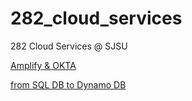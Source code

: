 # 282_cloud_services
282 Cloud Services @ SJSU 

[Amplify & OKTA](https://aws.amazon.com/blogs/mobile/building-an-application-with-aws-amplify-amazon-cognito-and-an-openid-connect-identity-provider/)

[from SQL DB to Dynamo DB](https://aws.amazon.com/dms/?nc=bc&pg=pr)


